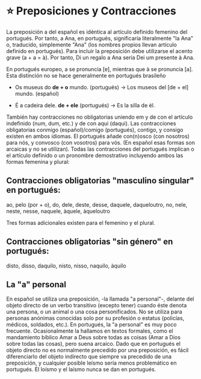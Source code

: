# :star: Preposiciones y Contracciones

La preposición a del español es idéntica al artículo definido femenino del portugués. Por tanto, a Ana, en portugués, significaría literalmente "la Ana" o, traducido, simplemente "Ana" (los nombres propios llevan artículo definido en portugués). Para incluir la preposición debe utilizarse el acento grave (a + a = à). Por tanto, Di un regalo a Ana sería Dei um presente à Ana.

En portugués europeo, a se pronuncia [ɐ], mientras que à se pronuncia [a]. Esta distinción no se hace generalmente en portugués brasileño


- Os museus do **de + o** mundo. (portugués) -> Los museos del [de + el] mundo. (español)

- É a cadeira dele. **de + ele** (portugués) -> Es la silla de él.

También hay contracciones no obligatorias uniendo em y de con el artículo indefinido (num,
dum, etc.) y de con aqui (daqui). Las contracciones obligatorias conmigo (español)/comigo
(portugués), contigo, y consigo existen en ambos idiomas. El portugués añade con(n)osco (con nosotros) para nós, y convosco (con vosotros) para vós. (En español esas formas son arcaicas y no se utilizan). Todas las contracciones del portugués implican o el artículo definido o un pronombre demostrativo incluyendo ambos las formas femenina y plural:

## Contracciones obligatorias "masculino singular" en portugués:

ao, pelo (por + o), do, dele, deste, desse, daquele, daqueloutro, no, nele, neste, nesse, naquele, àquele, àqueloutro

Tres formas adicionales existen para el femenino y el plural.

## Contracciones obligatorias "sin género" en portugués:

disto, disso, daquilo, nisto, nisso, naquilo, àquilo

## La "a" personal
En español se utiliza una preposición, -la llamada "a personal"-, delante del objeto directo de un
verbo transitivo (excepto tener) cuando éste denota una persona, o un animal o una cosa
personificados. No se utiliza para personas anónimas conocidas solo por su profesión o estatus
(policías, médicos, soldados, etc.). En portugués, la "a personal" es muy poco frecuente.
Ocasionalmente la hallamos en textos formales, como el mandamiento bíblico Amar a Deus
sobre todas as coisas (Amar a Dios sobre todas las cosas), pero suena arcaico. Dado que en
portugués el objeto directo no es normalmente precedido por una preposición, es fácil
diferenciarlo del objeto indirecto que siempre va precedido de una preposición, y cualquier
posible leísmo sería menos problemático en portugués. El loísmo y el laísmo nunca se dan en
portugués.




